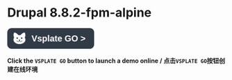 # Drupal 8.8.2-fpm-alpine

<a href="https://www.vsplate.com/?docker-compose=https://github.com/vsplate/dcenvs/drupal/8.8.2-fpm-alpine"><img alt="VSPLATE GO" src="https://raw.githubusercontent.com/vsplate/images/master/vsgo_btn.png" width="200px"></a>

**Click the `VSPLATE GO` button to launch a demo online / 点击`VSPLATE GO`按钮创建在线环境**
